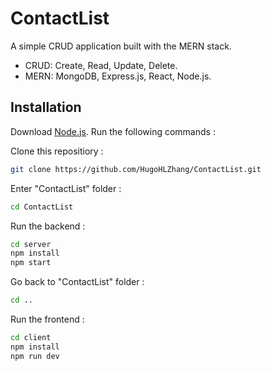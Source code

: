 
# ContactList

A simple CRUD application built with the MERN stack.

- CRUD: Create, Read, Update, Delete.
- MERN: MongoDB, Express.js, React, Node.js.
## Installation

Download [Node.js](https://nodejs.org/en/download). Run the following commands :

Clone this repositiory :

```bash
git clone https://github.com/HugoHLZhang/ContactList.git
```

Enter "ContactList" folder :

```bash
cd ContactList
```

Run the backend :

```bash
cd server
npm install
npm start
```

Go back to "ContactList" folder :

```bash
cd ..
```

Run the frontend :

```bash
cd client
npm install
npm run dev
```
